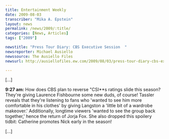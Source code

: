 ```yaml
---
title: Entertainment Weekly
date: 2009-08-03
transcriber: "Mika A. Epstein"
layout: news
permalink: /news/2009/:title/
categories: [News, Articles]
tags: ["2009"]

newstitle: "Press Tour Diary: CBS Executive Session  "
newsreporter: Michael Ausiello
newssource: The Ausiello Files
newsurl: http://ausiellofiles.ew.com/2009/08/03/press-tour-diary-cbs-executive-session/

---
```


[...]

**9:27 am:** How does CBS plan to reverse "CSI**s ratings slide this season? They're giving Laurence Fishbourne some new duds, of course! Tassler reveals that they're listening to fans who 'wanted to see him more comfortable in his clothes' by giving Langston a 'little bit of a wardrobe makeover.' Additionally, longtime viewers 'wanted to see the group back together,' hence the return of Jorja Fox. She also dropped this spoilery tidbit: Catherine promotes Nick early in the season!

[...]
